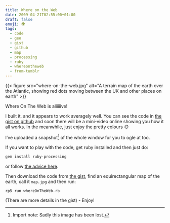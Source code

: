 ```yaml
---
title: Where on the Web
date: 2009-04-21T02:55:00+01:00
draft: false
emoji: 🌍
tags:
  - code
  - geo
  - gist
  - github
  - map
  - processing
  - ruby
  - whereontheweb
  - from-tumblr
---
```


{{< figure src="where-on-the-web.jpg" alt="A terrain map of the earth over the Atlantic, showing red dots moving between the UK and other places on earth" >}}

Where On The Web is aliiiiive!

I built it, and it appears to work averagely well. You can see the code in [the gist on github](https://gist.github.com/jphastings/98878) and soon there will be a mini-video online showing you how it all works. In the meanwhile, just enjoy the pretty colours :D

I’ve uploaded a snapshot[^1] of the whole window for you to ogle at too.

If you want to play with the code, get ruby installed and then just do:

```sh
gem install ruby-processing
```

or follow [the advice here](https://github.com/jashkenas/ruby-processing/wiki/getting-started).

Then download the code from [the gist](https://gist.github.com/98878), find an equirectangular map of the earth, call it `map.jpg` and then run:

```sh
rp5 run whereOnTheWeb.rb
```

(There are more details in the gist) - Enjoy!

[^1]: Import note: Sadly this image has been lost.
